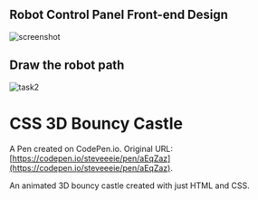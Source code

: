 ## Robot Control Panel Front-end Design
![screenshot](https://github.com/shadz07/task2/assets/139017133/e9d39a83-16b9-40e5-ba11-4207f6aa93b7)
## Draw the robot path
![task2](https://github.com/shadz07/task2/assets/139017133/c1a203b2-9b65-449a-8b51-92006f97db53)

# CSS 3D Bouncy Castle

A Pen created on CodePen.io. Original URL: [https://codepen.io/steveeeie/pen/aEqZaz](https://codepen.io/steveeeie/pen/aEqZaz).

An animated 3D bouncy castle created with just HTML and CSS.
